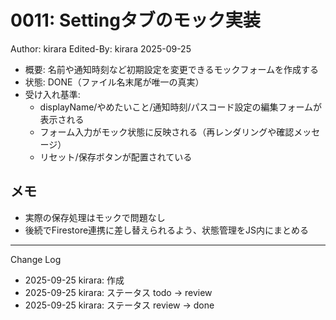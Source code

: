 # 0011: Settingタブのモック実装

Author: kirara
Edited-By: kirara 2025-09-25

- 概要: 名前や通知時刻など初期設定を変更できるモックフォームを作成する
- 状態: DONE（ファイル名末尾が唯一の真実）
- 受け入れ基準:
  - displayName/やめたいこと/通知時刻/パスコード設定の編集フォームが表示される
  - フォーム入力がモック状態に反映される（再レンダリングや確認メッセージ）
  - リセット/保存ボタンが配置されている

## メモ
- 実際の保存処理はモックで問題なし
- 後続でFirestore連携に差し替えられるよう、状態管理をJS内にまとめる

---
Change Log
- 2025-09-25 kirara: 作成
- 2025-09-25 kirara: ステータス todo → review
- 2025-09-25 kirara: ステータス review → done
